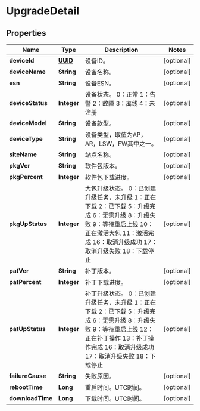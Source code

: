 
# UpgradeDetail

## Properties
Name | Type | Description | Notes
------------ | ------------- | ------------- | -------------
**deviceId** | [**UUID**](UUID.md) | 设备ID。 |  [optional]
**deviceName** | **String** | 设备名称。 |  [optional]
**esn** | **String** | 设备ESN。 |  [optional]
**deviceStatus** | **Integer** | 设备状态。 0：正常 1：告警 2：故障 3：离线 4：未注册  |  [optional]
**deviceModel** | **String** | 设备款型。 |  [optional]
**deviceType** | **String** | 设备类型，取值为AP，AR，LSW，FW其中之一。 |  [optional]
**siteName** | **String** | 站点名称。 |  [optional]
**pkgVer** | **String** | 软件包版本。 |  [optional]
**pkgPercent** | **Integer** | 软件包下载进度。 |  [optional]
**pkgUpStatus** | **Integer** | 大包升级状态。 0：已创建升级任务，未升级 1：正在下载 2：已下载 5：升级完成 6：无需升级 8：升级失败 9：等待重启上线 10：正在激活大包 11：激活完成 16：取消升级成功 17：取消升级失败 18：下载停止  |  [optional]
**patVer** | **String** | 补丁版本。 |  [optional]
**patPercent** | **Integer** | 补丁下载进度。 |  [optional]
**patUpStatus** | **Integer** | 补丁升级状态。 0：已创建升级任务，未升级 1：正在下载 2：已下载 5：升级完成 6：无需升级 8：升级失败 9：等待重启上线 12：正在补丁操作 13：补丁操作完成 16：取消升级成功 17：取消升级失败 18：下载停止  |  [optional]
**failureCause** | **String** | 失败原因。 |  [optional]
**rebootTime** | **Long** | 重启时间。UTC时间。 |  [optional]
**downloadTime** | **Long** | 下载时间。UTC时间。 |  [optional]



